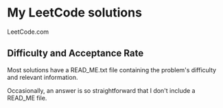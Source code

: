 # My LeetCode solutions
LeetCode.com

## Difficulty and Acceptance Rate

Most solutions have a READ_ME.txt file containing the problem's difficulty and relevant information.

Occasionally, an answer is so straightforward that I don't include a READ_ME file.
